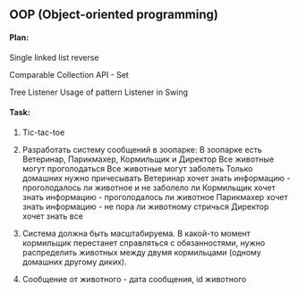 
## OOP (Object-oriented programming)

#### Plan:
Single linked list reverse

Comparable 
Collection API - Set

Tree
Listener
Usage of pattern Listener in Swing 

#### Task:
1. Tic-tac-toe


1. Разработать систему сообщений в зоопарке: 
В зоопарке есть Ветеринар, Парикмахер,  Кормильщик и Директор
Все животные могут проголодаться
Все животные могут заболеть
Только домашних нужно причесывать
Ветеринар хочет знать информацию - проголодалось ли животное и не заболело ли
Кормильщик хочет знать информацию - проголодалось ли животное
Парикмахер хочет знать информацию - не пора ли животному стричься
Директор хочет знать все
2. Система должна быть масштабируема. В какой-то момент кормильщик перестанет справляться с обязанностями, нужно распределить животных между двумя кормильцами (одному домашних другому диких).
3. Сообщение от животного - дата сообщения, id животного

